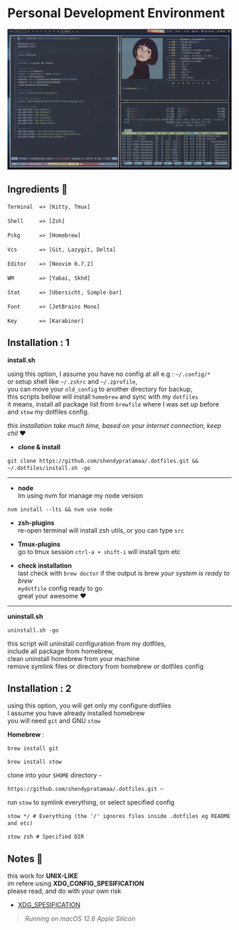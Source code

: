 # Personal Development Environment

![example](./ohmysetup.png)

## Ingredients 🥘

```"info"
Terminal  => [Kitty, Tmux]

Shell     => [Zsh]

Pckg      => [Homebrew]

Vcs       => [Git, Lazygit, Delta]

Editor    => [Neovim 0.7.2]

WM        => [Yabai, Skhd]

Stat      => [Ubersicht, Simple-bar]

Font      => [JetBrains Mono]

Key       => [Karabiner]
```

## Installation : 1

**install.sh**

using this option, I assume you have no config at all e.g : `~/.config/*`\
or setup shell like `~/.zshrc` and `~/.zprofile`, \
you can move your `old_config` to another directory for backup, \
this scripts bellow will install `homebrew` and sync with my `dotfiles` \
it means, install all package list from `brewfile` where I was set up before \
and `stow` my dotfiles config.

_this installation take much time, based on your internet connection, keep chil_ ❤️

- **clone & install**

```git"
git clone https://github.com/shendypratamaa/.dotfiles.git && ~/.dotfiles/install.sh -go
```

<hr>

- **node** \
     Im using nvm for manage my node version

```nvm"
nvm install --lts && nvm use node
```

- **zsh-plugins** \
     re-open terminal will install zsh utils, or you can type `src`

- **Tmux-plugins** \
     go to tmux session `ctrl-a + shift-i` will install tpm etc

- **check installation**\
    last check with `brew doctor` if the output is brew _your system is ready to brew_ \
    `mydotfile` config ready to go \
    great your awesome ❤️

<hr>

**uninstall.sh**

```git"
uninstall.sh -go
```

this script will uninstall configuration from my dotfiles, \
include all package from homebrew, \
clean uninstall homebrew from your machine \
remove symlink files or directory from homebrew or dotfiles config

## Installation : 2

using this option, you will get only my configure dotfiles \
I assume you have already installed homebrew \
you will need `git` and GNU `stow`

**Homebrew** :

```"git"
brew install git
```

```"git"
brew install stow
```

clone into your `$HOME` directory `~`

```"git"
https://github.com/shendypratamaa/.dotfiles.git ~
```

run `stow` to symlink everything, or select specified config

```"git"
stow */ # Everything (the '/' ignores files inside .dotfiles eg README and etc)
```

```"git"
stow zsh # Specified DIR
```

## Notes 📖

this work for **UNIX-LIKE**\
im refere using **XDG_CONFIG_SPESIFICATION**\
please read, and do with your own risk

- [XDG_SPESIFICATION](https://specifications.freedesktop.org/basedir-spec/basedir-spec-latest.html)

> _Running on macOS 12.6 Apple Silicon_
